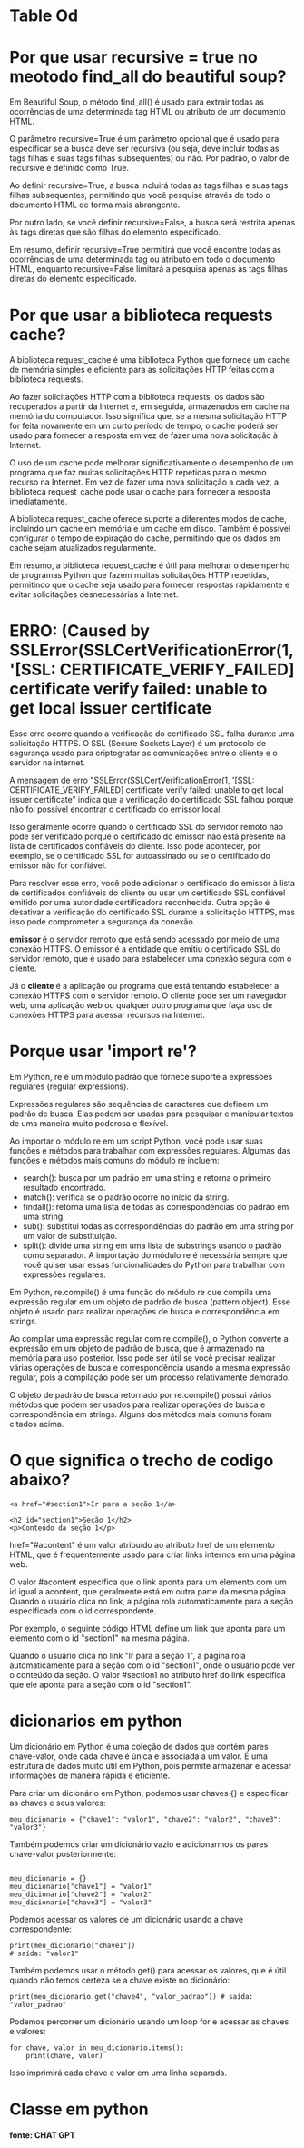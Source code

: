 # Table Od

# Por que usar recursive = true no meotodo find_all do beautiful soup?
Em Beautiful Soup, o método find_all() é usado para extrair todas as ocorrências de uma determinada tag HTML ou atributo de um documento HTML.

O parâmetro recursive=True é um parâmetro opcional que é usado para especificar se a busca deve ser recursiva (ou seja, deve incluir todas as tags filhas e suas tags filhas subsequentes) ou não. Por padrão, o valor de recursive é definido como True.

Ao definir recursive=True, a busca incluirá todas as tags filhas e suas tags filhas subsequentes, permitindo que você pesquise através de todo o documento HTML de forma mais abrangente.

Por outro lado, se você definir recursive=False, a busca será restrita apenas às tags diretas que são filhas do elemento especificado.

Em resumo, definir recursive=True permitirá que você encontre todas as ocorrências de uma determinada tag ou atributo em todo o documento HTML, enquanto recursive=False limitará a pesquisa apenas às tags filhas diretas do elemento especificado.

# Por que usar a biblioteca requests cache?

A biblioteca request_cache é uma biblioteca Python que fornece um cache de memória simples e eficiente para as solicitações HTTP feitas com a biblioteca requests.

Ao fazer solicitações HTTP com a biblioteca requests, os dados são recuperados a partir da Internet e, em seguida, armazenados em cache na memória do computador. Isso significa que, se a mesma solicitação HTTP for feita novamente em um curto período de tempo, o cache poderá ser usado para fornecer a resposta em vez de fazer uma nova solicitação à Internet.

O uso de um cache pode melhorar significativamente o desempenho de um programa que faz muitas solicitações HTTP repetidas para o mesmo recurso na Internet. Em vez de fazer uma nova solicitação a cada vez, a biblioteca request_cache pode usar o cache para fornecer a resposta imediatamente.

A biblioteca request_cache oferece suporte a diferentes modos de cache, incluindo um cache em memória e um cache em disco. Também é possível configurar o tempo de expiração do cache, permitindo que os dados em cache sejam atualizados regularmente.

Em resumo, a biblioteca request_cache é útil para melhorar o desempenho de programas Python que fazem muitas solicitações HTTP repetidas, permitindo que o cache seja usado para fornecer respostas rapidamente e evitar solicitações desnecessárias à Internet.


# ERRO:  (Caused by SSLError(SSLCertVerificationError(1, '[SSL: CERTIFICATE_VERIFY_FAILED] certificate verify failed: unable to get local issuer certificate

Esse erro ocorre quando a verificação do certificado SSL falha durante uma solicitação HTTPS. O SSL (Secure Sockets Layer) é um protocolo de segurança usado para criptografar as comunicações entre o cliente e o servidor na internet.

A mensagem de erro "SSLError(SSLCertVerificationError(1, '[SSL: CERTIFICATE_VERIFY_FAILED] certificate verify failed: unable to get local issuer certificate" indica que a verificação do certificado SSL falhou porque não foi possível encontrar o certificado do emissor local.

Isso geralmente ocorre quando o certificado SSL do servidor remoto não pode ser verificado porque o certificado do emissor não está presente na lista de certificados confiáveis do cliente. Isso pode acontecer, por exemplo, se o certificado SSL for autoassinado ou se o certificado do emissor não for confiável.

Para resolver esse erro, você pode adicionar o certificado do emissor à lista de certificados confiáveis do cliente ou usar um certificado SSL confiável emitido por uma autoridade certificadora reconhecida. Outra opção é desativar a verificação do certificado SSL durante a solicitação HTTPS, mas isso pode comprometer a segurança da conexão.

<b> emissor </b> é o servidor remoto que está sendo acessado por meio de uma conexão HTTPS. O emissor é a entidade que emitiu o certificado SSL do servidor remoto, que é usado para estabelecer uma conexão segura com o cliente.

Já o <b>  cliente </b> é a aplicação ou programa que está tentando estabelecer a conexão HTTPS com o servidor remoto. O cliente pode ser um navegador web, uma aplicação web ou qualquer outro programa que faça uso de conexões HTTPS para acessar recursos na Internet.

# Porque usar 'import re'?
Em Python, re é um módulo padrão que fornece suporte a expressões regulares (regular expressions).

Expressões regulares são sequências de caracteres que definem um padrão de busca. Elas podem ser usadas para pesquisar e manipular textos de uma maneira muito poderosa e flexível.

Ao importar o módulo re em um script Python, você pode usar suas funções e métodos para trabalhar com expressões regulares. Algumas das funções e métodos mais comuns do módulo re incluem:

* search(): busca por um padrão em uma string e retorna o primeiro resultado encontrado.
* match(): verifica se o padrão ocorre no início da string.
* findall(): retorna uma lista de todas as correspondências do padrão em uma string.
* sub(): substitui todas as correspondências do padrão em uma string por um valor de substituição.
* split(): divide uma string em uma lista de substrings usando o padrão como separador.
A importação do módulo re é necessária sempre que você quiser usar essas funcionalidades do Python para trabalhar com expressões regulares. 

Em Python, re.compile() é uma função do módulo re que compila uma expressão regular em um objeto de padrão de busca (pattern object). Esse objeto é usado para realizar operações de busca e correspondência em strings.

Ao compilar uma expressão regular com re.compile(), o Python converte a expressão em um objeto de padrão de busca, que é armazenado na memória para uso posterior. Isso pode ser útil se você precisar realizar várias operações de busca e correspondência usando a mesma expressão regular, pois a compilação pode ser um processo relativamente demorado.

O objeto de padrão de busca retornado por re.compile() possui vários métodos que podem ser usados para realizar operações de busca e correspondência em strings. Alguns dos métodos mais comuns foram citados acima.

# O que significa o trecho de codigo abaixo?
~~~ 
<a href="#section1">Ir para a seção 1</a>
...
<h2 id="section1">Seção 1</h2>
<p>Conteúdo da seção 1</p>
~~~

href="#acontent" é um valor atribuído ao atributo href de um elemento HTML, que é frequentemente usado para criar links internos em uma página web.

O valor #acontent especifica que o link aponta para um elemento com um id igual a acontent, que geralmente está em outra parte da mesma página. Quando o usuário clica no link, a página rola automaticamente para a seção especificada com o id correspondente.

Por exemplo, o seguinte código HTML define um link que aponta para um elemento com o id "section1" na mesma página.

Quando o usuário clica no link "Ir para a seção 1", a página rola automaticamente para a seção com o id "section1", onde o usuário pode ver o conteúdo da seção. O valor #section1 no atributo href do link especifica que ele aponta para a seção com o id "section1".

# dicionarios em python

Um dicionário em Python é uma coleção de dados que contém pares chave-valor, onde cada chave é única e associada a um valor. É uma estrutura de dados muito útil em Python, pois permite armazenar e acessar informações de maneira rápida e eficiente.

Para criar um dicionário em Python, podemos usar chaves {} e especificar as chaves e seus valores:

~~~
meu_dicionario = {"chave1": "valor1", "chave2": "valor2", "chave3": "valor3"}
~~~~
Também podemos criar um dicionário vazio e adicionarmos os pares chave-valor posteriormente:

~~~

meu_dicionario = {}
meu_dicionario["chave1"] = "valor1"
meu_dicionario["chave2"] = "valor2"
meu_dicionario["chave3"] = "valor3"
~~~
Podemos acessar os valores de um dicionário usando a chave correspondente:

~~~
print(meu_dicionario["chave1"]) 
# saída: "valor1"
~~~
Também podemos usar o método get() para acessar os valores, que é útil quando não temos certeza se a chave existe no dicionário:

~~~~
print(meu_dicionario.get("chave4", "valor_padrao")) # saída: "valor_padrao"
~~~~

Podemos percorrer um dicionário usando um loop for e acessar as chaves e valores:

~~~~
for chave, valor in meu_dicionario.items():
    print(chave, valor)
~~~~
Isso imprimirá cada chave e valor em uma linha separada.

# Classe em python


#### fonte: CHAT GPT
